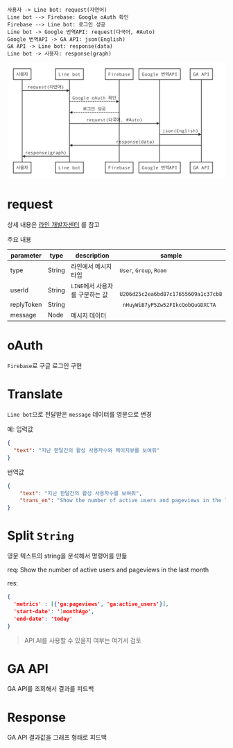```sequence
사용자 -> Line bot: request(자연어)
Line bot --> Firebase: Google oAuth 확인
Firebase --> Line bot: 로그인 성공
Line bot -> Google 번역API: request(다국어, #Auto)
Google 번역API -> GA API: json(English)
GA API -> Line bot: response(data)
Line bot -> 사용자: response(graph)
```
![](/assets/001.png)


# request

상세 내용은 [라인 개발자센터](https://devdocs.line.me/en/#webhook-event-object) 를 참고

주요 내용

| parameter  | type   | description          | sample                               |
| ---------- | ------ | -------------------- | ------------------------------------ |
| type       | String | 라인에서 메시지 타입          | `User`, `Group`, `Room`              |
| userId     | String | `LINE`에서 사용자를 구분하는 값 | ` U206d25c2ea6bd87c17655609a1c37cb8` |
| replyToken | String |                      | ` nHuyWiB7yP5Zw52FIkcQobQuGDXCTA`    |
| message    | Node   | 메시지 데이터              |                                      |



# oAuth

`Firebase`로 구글 로그인 구현



# Translate

`Line bot`으로 전달받은 `message` 데이터를 영문으로 변경

예: 입력값

```json
{
  "text": "지난 한달간의 활성 사용자수와 페이지뷰를 보여줘"
}
```

번역값

```json
{
	"text": "지난 한달간의 활성 사용자수를 보여줘",
  	"trans_en": "Show the number of active users and pageviews in the last month"
}
```



# Split `String`

영문 텍스트의 string을 분석해서 명령어를 만듦

req: Show the number of active users and pageviews in the last month

res:

```json
{
  'metrics' : [{'ga:pageviews', 'ga:active_users'}],
  'start-date': '1monthAgo',
  'end-date': 'today'
}

```

> API.AI를 사용할 수 있을지 여부는 여기서 검토



# GA API

GA API를 조회해서 결과를 피드백



# Response

GA API 결과값을 그래프 형태로 피드백
